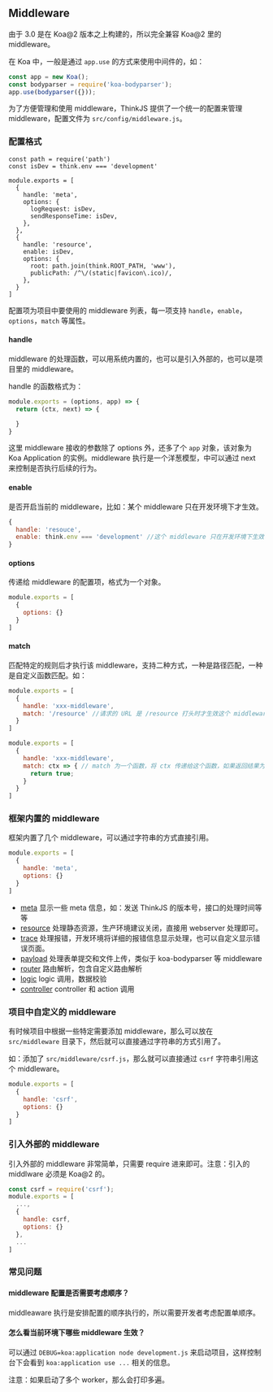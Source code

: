 ## Middleware

由于 3.0 是在 Koa@2 版本之上构建的，所以完全兼容 Koa@2 里的 middleware。

在 Koa 中，一般是通过 `app.use` 的方式来使用中间件的，如：

```js
const app = new Koa();
const bodyparser = require('koa-bodyparser');
app.use(bodyparser({}));
```

为了方便管理和使用 middleware，ThinkJS 提供了一个统一的配置来管理 middleware，配置文件为 `src/config/middleware.js`。

### 配置格式

```
const path = require('path')
const isDev = think.env === 'development'

module.exports = [
  {
    handle: 'meta',
    options: {
      logRequest: isDev,
      sendResponseTime: isDev,
    },
  },
  {
    handle: 'resource',
    enable: isDev,
    options: {
      root: path.join(think.ROOT_PATH, 'www'),
      publicPath: /^\/(static|favicon\.ico)/,
    },
  }
]
```

配置项为项目中要使用的 middleware 列表，每一项支持 `handle`，`enable`，`options`，`match` 等属性。

#### handle

middleware 的处理函数，可以用系统内置的，也可以是引入外部的，也可以是项目里的 middleware。

handle 的函数格式为：

```js
module.exports = (options, app) => {
  return (ctx, next) => {

  }
}
```

这里 middleware 接收的参数除了 options 外，还多了个 `app` 对象，该对象为 Koa Application 的实例。middleware 执行是一个洋葱模型，中可以通过 next 来控制是否执行后续的行为。


#### enable

是否开启当前的 middleware，比如：某个 middleware 只在开发环境下才生效。

```js
{
  handle: 'resouce',
  enable: think.env === 'development' //这个 middleware 只在开发环境下生效
}
```

#### options

传递给 middleware 的配置项，格式为一个对象。

```js
module.exports = [
  {
    options: {} 
  }
]
```

#### match

匹配特定的规则后才执行该 middleware，支持二种方式，一种是路径匹配，一种是自定义函数匹配。如：

```js
module.exports = [
  {
    handle: 'xxx-middleware',
    match: '/resource' //请求的 URL 是 /resource 打头时才生效这个 middleware
  }
]
```

```js
module.exports = [
  {
    handle: 'xxx-middleware',
    match: ctx => { // match 为一个函数，将 ctx 传递给这个函数，如果返回结果为 true，则启用该 middleware
      return true;
    }
  }
]
```

### 框架内置的 middleware

框架内置了几个 middleware，可以通过字符串的方式直接引用。

```js
module.exports = [
  {
    handle: 'meta',
    options: {}
  }
]
```

* [meta](https://github.com/thinkjs/think-meta) 显示一些 meta 信息，如：发送 ThinkJS 的版本号，接口的处理时间等等
* [resource](https://github.com/thinkjs/think-resource) 处理静态资源，生产环境建议关闭，直接用 webserver 处理即可。
* [trace](https://github.com/thinkjs/think-trace) 处理报错，开发环境将详细的报错信息显示处理，也可以自定义显示错误页面。
* [payload](https://github.com/thinkjs/think-payload) 处理表单提交和文件上传，类似于 koa-bodyparser 等 middleware
* [router](https://github.com/thinkjs/think-router) 路由解析，包含自定义路由解析
* [logic](https://github.com/thinkjs/think-logic) logic 调用，数据校验
* [controller](https://github.com/thinkjs/think-controller) controller 和 action 调用

### 项目中自定义的 middleware

有时候项目中根据一些特定需要添加 middleware，那么可以放在 `src/middleware` 目录下，然后就可以直接通过字符串的方式引用了。

如：添加了 `src/middleware/csrf.js`，那么就可以直接通过 `csrf` 字符串引用这个 middleware。

```js
module.exports = [
  {
    handle: 'csrf',
    options: {}
  }
]
```


### 引入外部的 middleware

引入外部的 middleware 非常简单，只需要 require 进来即可。注意：引入的 middlware 必须是 Koa@2 的。

```js
const csrf = require('csrf'); 
module.exports = [
  ...,
  {
    handle: csrf,
    options: {}
  },
  ...
]
```

### 常见问题

#### middleware 配置是否需要考虑顺序？

middleaware 执行是安排配置的顺序执行的，所以需要开发者考虑配置单顺序。

#### 怎么看当前环境下哪些 middleware 生效？

可以通过 `DEBUG=koa:application node development.js` 来启动项目，这样控制台下会看到 `koa:application use ...` 相关的信息。

注意：如果启动了多个 worker，那么会打印多遍。
